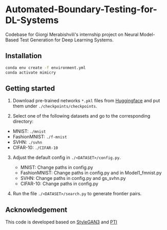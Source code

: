 # Automated-Boundary-Testing-for-DL-Systems
Codebase for Giorgi Merabishvili's internship project on Neural Model-Based Test Generation for Deep Learning Systems.

## Installation

```bash
conda env create -f environment.yml
conda activate mimicry
```

## Getting started

1. Download pre-trained networks `*.pkl` files from [Huggingface](https://huggingface.co/awafa/cSG2) and put them under `./checkpoints/checkpoints`.

2. Select one of the following datasets and go to the corresponding directory:
  - MNIST: `./mnist` 
  - FashionMNIST: `./f-mnist` 
  - SVHN: `./svhn` 
  - CIFAR-10: `./CIFAR-10` 


3. Adjust the default config in `./<DATASET>/config.py`.
   - MNIST: Change paths in config.py
   - FashionMNIST: Change paths in config.py and in Model1_fmnist.py
   - SVHN: Change paths in config.py and gs_svhn.py
   - CIFAR-10: Change paths in config.py
   

5. Run the file `./<DATASET>/search.py` to generate frontier pairs.



## Acknowledgement

This code is developed based on [StyleGAN3](https://github.com/NVlabs/stylegan3) and [PTI](https://github.com/tianhaoxie/DragGAN_PTI/tree/27a9821085ce4d9b788aaf4bbb52b9b982b25bcd?tab=readme-ov-file)
